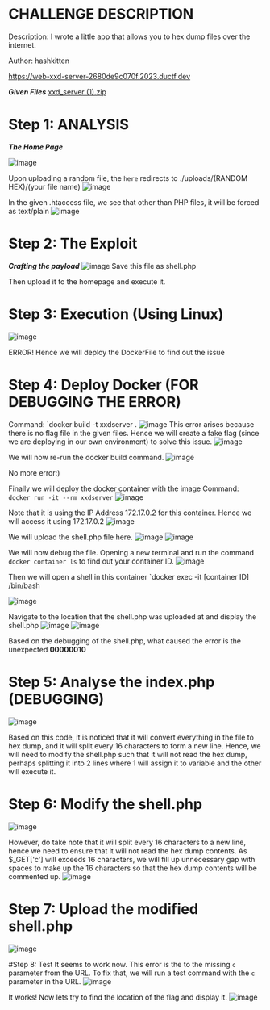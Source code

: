 # CHALLENGE DESCRIPTION
Description: I wrote a little app that allows you to hex dump files over the internet.

Author: hashkitten

https://web-xxd-server-2680de9c070f.2023.ductf.dev

***Given Files***
[xxd_server (1).zip](https://github.com/lhy5555/Down-Under-CTF-2023/files/12560889/xxd_server.1.zip)


# Step 1: ANALYSIS

***The Home Page***

![image](https://github.com/lhy5555/Down-Under-CTF-2023/assets/84282421/e4fbc4f1-1740-4aaf-8b24-5d95d2b85535)

Upon uploading a random file, the `here` redirects to ./uploads/(RANDOM HEX)/(your file name)
![image](https://github.com/lhy5555/Down-Under-CTF-2023/assets/84282421/6e5e104b-3b2d-4cba-9a10-7f8f318691d0)

In the given .htaccess file, we see that other than PHP files, it will be forced as text/plain
![image](https://github.com/lhy5555/Down-Under-CTF-2023/assets/84282421/8875d66e-a64e-4a5f-a03c-f6341aadcb02)


# Step 2: The Exploit
***Crafting the payload***
![image](https://github.com/lhy5555/Down-Under-CTF-2023/assets/84282421/3da5c120-43b3-4227-b8bb-5c25bd127920)
Save this file as shell.php

Then upload it to the homepage and execute it.

# Step 3: Execution (Using Linux)
![image](https://github.com/lhy5555/Down-Under-CTF-2023/assets/84282421/192823b6-2f53-4e77-8570-bbee6b77ee90)

ERROR! Hence we will deploy the DockerFile to find out the issue

# Step 4: Deploy Docker (FOR DEBUGGING THE ERROR)
Command: `docker build -t xxdserver .
![image](https://github.com/lhy5555/Down-Under-CTF-2023/assets/84282421/50d186db-c320-468b-a49c-6c7605ac1594)
This error arises because there is no flag file in the given files. Hence we will create a fake flag (since we are deploying in our own environment) to solve this issue.
![image](https://github.com/lhy5555/Down-Under-CTF-2023/assets/84282421/c28c6e2f-53a9-423a-9614-97745990db57)

We will now re-run the docker build command.
![image](https://github.com/lhy5555/Down-Under-CTF-2023/assets/84282421/5fb37f65-deff-4f75-8bac-dcd7d2e36d7a)

No more error:)

Finally we will deploy the docker container with the image
Command: `docker run -it --rm xxdserver`
![image](https://github.com/lhy5555/Down-Under-CTF-2023/assets/84282421/16c03293-dfee-4d7c-bc95-c8223e018fe8)


Note that it is using the IP Address 172.17.0.2 for this container. Hence we will access it using 172.17.0.2
![image](https://github.com/lhy5555/Down-Under-CTF-2023/assets/84282421/282d1c54-9c3c-41ac-91db-67458da1b91a)

We will upload the shell.php file here.
![image](https://github.com/lhy5555/Down-Under-CTF-2023/assets/84282421/35c272cf-aa02-4656-b9cd-b64a9013c6c0)
![image](https://github.com/lhy5555/Down-Under-CTF-2023/assets/84282421/1ae91175-b0cf-4e44-ab69-4cbb5294e9a7)

We will now debug the file. Opening a new terminal and run the command `docker container ls` to find out your container ID.
![image](https://github.com/lhy5555/Down-Under-CTF-2023/assets/84282421/f7a7ab35-1e19-4631-ba17-78decf282380)

Then we will open a shell in this container
`docker exec -it [container ID] /bin/bash

![image](https://github.com/lhy5555/Down-Under-CTF-2023/assets/84282421/996f7cf7-3003-4beb-aab2-834aa6695e78)

Navigate to the location that the shell.php was uploaded at and display the shell.php
![image](https://github.com/lhy5555/Down-Under-CTF-2023/assets/84282421/b9dead8a-b6c7-473a-8e71-10c85ace138a)
![image](https://github.com/lhy5555/Down-Under-CTF-2023/assets/84282421/395fb1c2-a1df-4afa-b2ca-a8a1fc984897)

Based on the debugging of the shell.php, what caused the error is the unexpected **00000010**

# Step 5: Analyse the index.php (DEBUGGING)
![image](https://github.com/lhy5555/Down-Under-CTF-2023/assets/84282421/cb772c8b-9782-4742-b246-22c7db39764f)

Based on this code, it is noticed that it will convert everything in the file to hex dump, and it will split every 16 characters to form a new line. Hence, we will need to modify the shell.php such that it will not read the hex dump, perhaps splitting it into 2 lines where 1 will assign it to variable and the other will execute it.

# Step 6: Modify the shell.php 
![image](https://github.com/lhy5555/Down-Under-CTF-2023/assets/84282421/78f9a005-b692-4089-85f2-8b5d7b03fdd2)

However, do take note that it will split every 16 characters to a new line, hence we need to ensure that it will not read the hex dump contents.
As $_GET['c'] will exceeds 16 characters, we will fill up unnecessary gap with spaces to make up the 16 characters so that the hex dump contents will be commented up.
![image](https://github.com/lhy5555/Down-Under-CTF-2023/assets/84282421/d153af0f-bc7c-4e3f-bc30-6a45348e4066)

# Step 7: Upload the modified shell.php
![image](https://github.com/lhy5555/Down-Under-CTF-2023/assets/84282421/5252f592-0779-42ec-99f3-3244238c485d)

#Step 8: Test
It seems to work now. This error is the to the missing `c` parameter from the URL. To fix that, we will run a test command with the `c` parameter in the URL.
![image](https://github.com/lhy5555/Down-Under-CTF-2023/assets/84282421/89a9679e-099b-4426-a422-b7ea3c7ea58d)

It works! Now lets try to find the location of the flag and display it.
![image](https://github.com/lhy5555/Down-Under-CTF-2023/assets/84282421/8ffce87c-523a-4012-a813-043826d280a4)


